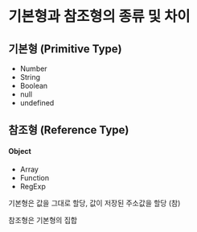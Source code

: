 # 기본형과 참조형의 종류 및 차이

## 기본형 (Primitive Type)

- Number
- String
- Boolean
- null
- undefined

## 참조형 (Reference Type)

#### Object

- Array
- Function
- RegExp

기본형은 값을 그대로 할당, 값이 저장된 주소값을 할당 (참)

참조형은 기본형의 집합
